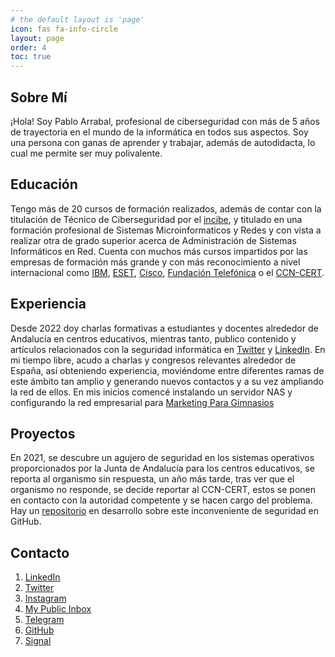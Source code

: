 ```yaml
---
# the default layout is 'page'
icon: fas fa-info-circle
layout: page
order: 4
toc: true
---
```


<script async src="https://pagead2.googlesyndication.com/pagead/js/adsbygoogle.js?client=ca-pub-1924301613884130" crossorigin="anonymous"></script>
     
## Sobre Mí

¡Hola! Soy Pablo Arrabal, profesional de ciberseguridad con más de 5 años de trayectoria en el mundo de la informática en todos sus aspectos. Soy una persona con ganas de aprender y trabajar, además de autodidacta, lo cual me permite ser muy polivalente.

## Educación

Tengo más de 20 cursos de formación realizados, además de contar con la titulación de Técnico de Ciberseguridad por el [incibe](https://www.incibe.es/), y titulado en una formación profesional de Sistemas Microinformaticos y Redes y con vista a realizar otra de grado superior acerca de Administración de Sistemas Informáticos en Red. Cuenta con muchos más cursos impartidos por las empresas de formación más grande y con más reconocimiento a nivel internacional como [IBM](https://www.ibm.com/es-es), [ESET](https://www.eset.com/es/), [Cisco](https://www.cisco.com/c/es_es/about.html), [Fundación Telefónica](https://www.fundaciontelefonica.com/) o el [CCN-CERT](https://www.ccn-cert.cni.es/).

## Experiencia

Desde 2022 doy charlas formativas a estudiantes y docentes alrededor de Andalucía en centros educativos, mientras tanto, publico contenido y artículos relacionados con la seguridad informática en [Twitter](https://twitter.com/nuoframework) y [LinkedIn](https://www.linkedin.com/in/pabloarrabale/). En mi tiempo libre, acudo a charlas y congresos relevantes alrededor de España, así obteniendo experiencia, moviéndome entre diferentes ramas de este ámbito tan amplio y generando nuevos contactos y a su vez ampliando la red de ellos. En mis inicios comencé instalando un servidor NAS y configurando la red empresarial para [Marketing Para Gimnasios](https://marketingparagimnasios.com/)

## Proyectos

En 2021, se descubre un agujero de seguridad en los sistemas operativos proporcionados por la Junta de Andalucía para los centros educativos, se reporta al organismo sin respuesta, un año más tarde, tras ver que el organismo no responde, se decide reportar al CCN-CERT, estos se ponen en contacto con la autoridad competente y se hacen cargo del problema. Hay un [repositorio](https://github.com/nuoframework/educaandosreport) en desarrollo sobre este inconveniente de seguridad en GitHub.

## Contacto

1. [LinkedIn](https://linkedin.com/in/pabloarrabal)
2. [Twitter](https://twitter.com/nuoframework)
3. [Instagram](https://instagram.com/nuoframework)
4. [My Public Inbox](https://mypublicinbox.com/Nuoframework)
5. [Telegram](https://t.me/nuoframework)
6. [GitHub](https://github.com/nuoframework)
7. [Signal](https://signal.group/#CjQKINPmOdSQwOSPdpPOSLg_24qooi4iKiUDtEwwnw0T6yetEhATA5M3xP5-8YbF16fus7Kj)


